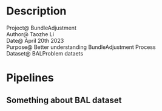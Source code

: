 # Description
Project@ BundleAdjustment \
Author@ Taozhe Li \
Date@ April 20th 2023 \
Purpose@ Better understanding BundleAdjustment Process \
Dataset@ BALProblem dataets 

# Pipelines
## Something about BAL dataset

## 
